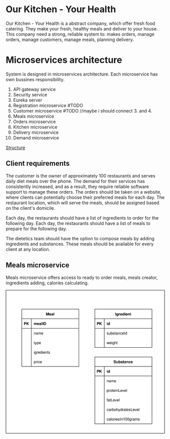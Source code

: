 # Our Kitchen - Your Health

Our Kitchen - Your Health is a abstract company, which offer fresh food catering. They make your fresh, healthy meals and deliver to your house. This company need a strong, reliable system to: makes orders, manage orders, manage customers, manage meals, planning delivery.

# Microservices architecture

System is designed in microservices architecture. Each microservice has own bussines responsibility.

1. API gateway service
2. Security service
3. Eureka server
4. Registration microservice #TODO
5. Customer microservice #TODO //maybe i should connect 3. and 4.
6. Meals microservice
7. Orders microservice
8. Kitchen microservice
9. Delivery microservice
10. Demand microservice

[Structure](assets/Catering.svg)


## Client requirements
The customer is the owner of approximately 100 restaurants and serves daily diet meals over the phone. 
The demand for their services has consistently increased, and as a result, they require reliable software support to manage these orders.
The orders should be taken on a website, where clients can potentially choose their preferred meals for each day. The restaurant location, which will serve the meals, should be assigned based on the client's domicile.

Each day, the restaurants should have a list of ingredients to order for the following day.
Each day, the restaurants should have a list of meals to prepare for the following day.

The dietetics team should have the option to compose meals by adding ingredients and substances. 
These meals should be available for every client at any location.




## Meals microservice

Meals microservice offers access to ready to order meals, meals creator, ingredients adding, calories calculating.

![Structure](assets/MealsMicroservice.svg)
